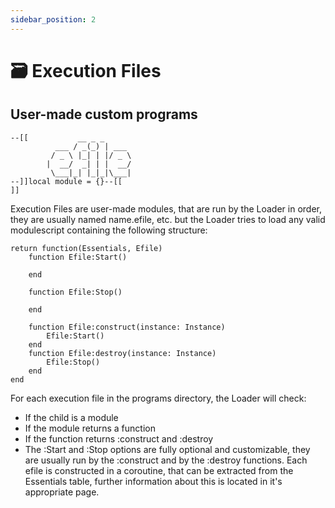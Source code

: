 ```yaml
---
sidebar_position: 2
--- 
```


# 🗃️ Execution Files
## User-made custom programs

```
--[[           __ _ _      
          ___ / _(_) | ___ 
         / _ \ |_| | |/ _ \
        |  __/  _| | |  __/
         \___|_| |_|_|\___|                                                                                                                                                                                                       --]]local module = {}--[[
]]
```  
Execution Files are user-made modules, that are run by the Loader in order, they are usually named name.efile, etc. but the Loader tries to load any valid modulescript containing the following structure:

```
return function(Essentials, Efile)
	function Efile:Start()

	end

	function Efile:Stop()
		
	end
	
	function Efile:construct(instance: Instance)
		Efile:Start()
	end
	function Efile:destroy(instance: Instance)
		Efile:Stop()
	end
end
```  

For each execution file in the programs directory, the Loader will check: 
- If the child is a module
- If the module returns a function
- If the function returns :construct and :destroy 
- The :Start and :Stop options are fully optional and customizable, they are usually run by the :construct and by the :destroy functions.
Each efile is constructed in a coroutine, that can be extracted from the Essentials table, further information about this is located in it's appropriate page.